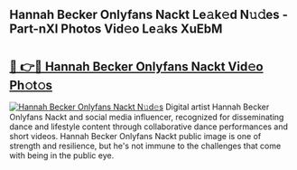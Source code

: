 ## Hannah Becker Onlyfans Nackt Le𝚊k𝚎d N𝚞𝚍es - Part-nXI Photos Vid𝚎o Le𝚊ks XuEbM

# <h2><a href="http://fb6kyuc.evod.top/?m=Hannah+Becker+Onlyfans+Nackt">🔗 👉🔴 Hannah Becker Onlyfans Nackt Vid𝚎o Ph𝚘t𝚘s</a></h2>

[![Hannah Becker Onlyfans Nackt N𝚞d𝚎s](https://i.imgur.com/8V9OHl7.gif)](http://fb6kyuc.evod.top/?m=Hannah+Becker+Onlyfans+Nackt)
Digital artist Hannah Becker Onlyfans Nackt and social media influencer, recognized for disseminating dance and lifestyle content through collaborative dance performances and short videos. Hannah Becker Onlyfans Nackt public image is one of strength and resilience, but he's not immune to the challenges that come with being in the public eye. 
